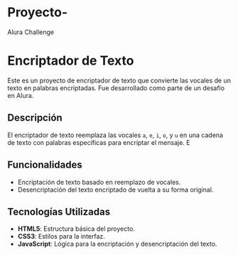 # Proyecto-
Alura Challenge 
# Encriptador de Texto

Este es un proyecto de encriptador de texto que convierte las vocales de un texto en palabras encriptadas. Fue desarrollado como parte de un desafío en Alura.

## Descripción

El encriptador de texto reemplaza las vocales `a`, `e`, `i`, `o`, y `u` en una cadena de texto con palabras específicas para encriptar el mensaje. E

## Funcionalidades

- Encriptación de texto basado en reemplazo de vocales.
- Desencriptación del texto encriptado de vuelta a su forma original.

## Tecnologías Utilizadas

- **HTML5**: Estructura básica del proyecto.
- **CSS3**: Estilos para la interfaz.
- **JavaScript**: Lógica para la encriptación y desencriptación del texto.
